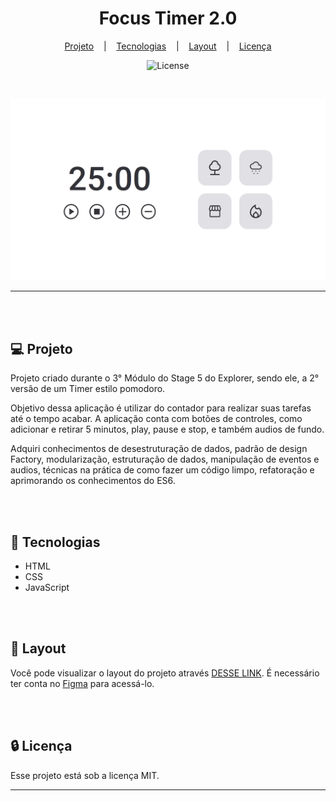 <h1 align="center">Focus Timer 2.0</h1>

<div align="center">

[Projeto](#projeto) &nbsp;&nbsp;&nbsp;|&nbsp;&nbsp;&nbsp; [Tecnologias](#tecnologias)
&nbsp;&nbsp;&nbsp;|&nbsp;&nbsp;&nbsp; [Layout](#layout) &nbsp;&nbsp;&nbsp;|&nbsp;&nbsp;&nbsp;
[Licença](#license)

</div>

<p align="center">
  <img alt="License" src="https://img.shields.io/static/v1?label=license&message=MIT&color=49AA26&labelColor=000000">
</p>

<br>

<div align="center">

![Preview](./assets/images/Preview.png)

</div>

<hr>
<br>
<br>

## 💻 Projeto <a name = "projeto"></a>

Projeto criado durante o 3° Módulo do Stage 5 do Explorer, sendo ele, a 2° versão de um Timer estilo
pomodoro.

Objetivo dessa aplicação é utilizar do contador para realizar suas tarefas até o tempo acabar. A
aplicação conta com botões de controles, como adicionar e retirar 5 minutos, play, pause e stop, e
também audios de fundo.

Adquiri conhecimentos de desestruturação de dados, padrão de design Factory, modularização,
estruturação de dados, manipulação de eventos e audios, técnicas na prática de como fazer um código
limpo, refatoração e aprimorando os conhecimentos do ES6.

<br>
<br>

## 🚀 Tecnologias <a name = "tecnologias"></a>

- HTML
- CSS
- JavaScript

<br>
<br>

## 🔖 Layout <a name = "layout"></a>

Você pode visualizar o layout do projeto através
[DESSE LINK](<https://www.figma.com/file/njqMUGMJewJk8vTG7KJrAt/Stage-05---Focus-Timer-2.0-(Copy)?type=design&node-id=0%3A1&mode=design&t=JMMPc4yF2OYKAufU-1>).
É necessário ter conta no [Figma](https://figma.com) para acessá-lo.

<br>
<br>

## 🔒 Licença

Esse projeto está sob a licença MIT.

<hr>
